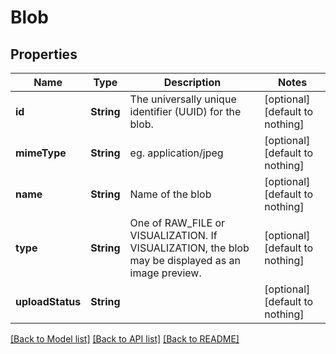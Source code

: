# Blob


## Properties
Name | Type | Description | Notes
------------ | ------------- | ------------- | -------------
**id** | **String** | The universally unique identifier (UUID) for the blob. | [optional] [default to nothing]
**mimeType** | **String** | eg. application/jpeg | [optional] [default to nothing]
**name** | **String** | Name of the blob | [optional] [default to nothing]
**type** | **String** | One of RAW_FILE or VISUALIZATION. If VISUALIZATION, the blob may be displayed as an image preview.  | [optional] [default to nothing]
**uploadStatus** | **String** |  | [optional] [default to nothing]


[[Back to Model list]](../README.md#models) [[Back to API list]](../README.md#api-endpoints) [[Back to README]](../README.md)


